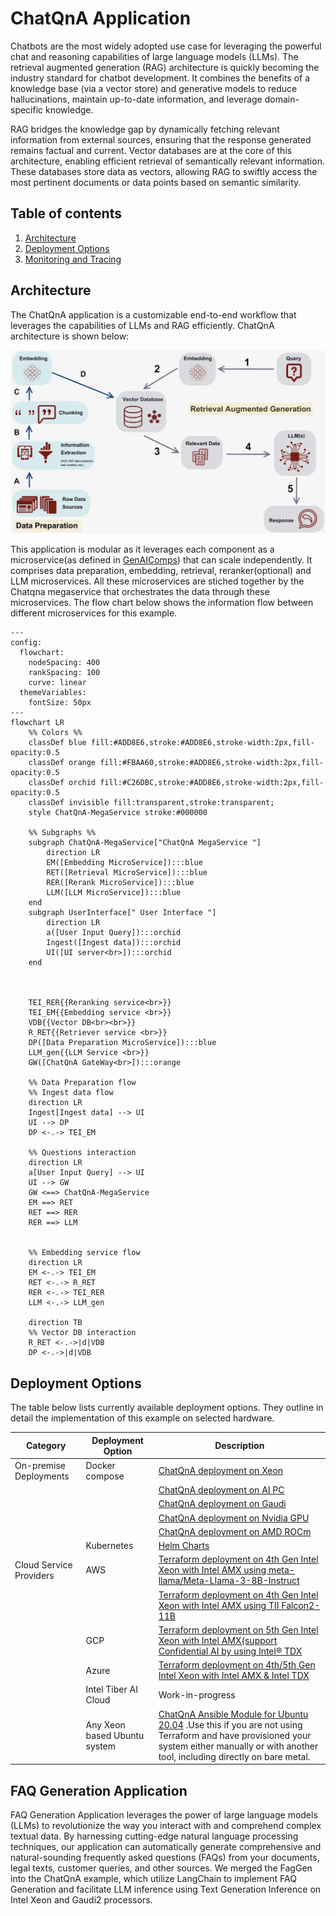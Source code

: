 # ChatQnA Application

Chatbots are the most widely adopted use case for leveraging the powerful chat and reasoning capabilities of large language models (LLMs). The retrieval augmented generation (RAG) architecture is quickly becoming the industry standard for chatbot development. It combines the benefits of a knowledge base (via a vector store) and generative models to reduce hallucinations, maintain up-to-date information, and leverage domain-specific knowledge.

RAG bridges the knowledge gap by dynamically fetching relevant information from external sources, ensuring that the response generated remains factual and current. Vector databases are at the core of this architecture, enabling efficient retrieval of semantically relevant information. These databases store data as vectors, allowing RAG to swiftly access the most pertinent documents or data points based on semantic similarity.

## Table of contents

1. [Architecture](#architecture)
2. [Deployment Options](#deployment-options)
3. [Monitoring and Tracing](./README_miscellaneous.md#Monitoring-OPEA-Service-with-Prometheus-and-Grafana-dashboard)

## Architecture

The ChatQnA application is a customizable end-to-end workflow that leverages the capabilities of LLMs and RAG efficiently. ChatQnA architecture is shown below:

![architecture](./assets/img/chatqna_architecture.png)

This application is modular as it leverages each component as a microservice(as defined in [GenAIComps](https://github.com/opea-project/GenAIComps)) that can scale independently. It comprises data preparation, embedding, retrieval, reranker(optional) and LLM microservices. All these microservices are stiched together by the Chatqna megaservice that orchestrates the data through these microservices. The flow chart below shows the information flow between different microservices for this example.

```mermaid
---
config:
  flowchart:
    nodeSpacing: 400
    rankSpacing: 100
    curve: linear
  themeVariables:
    fontSize: 50px
---
flowchart LR
    %% Colors %%
    classDef blue fill:#ADD8E6,stroke:#ADD8E6,stroke-width:2px,fill-opacity:0.5
    classDef orange fill:#FBAA60,stroke:#ADD8E6,stroke-width:2px,fill-opacity:0.5
    classDef orchid fill:#C26DBC,stroke:#ADD8E6,stroke-width:2px,fill-opacity:0.5
    classDef invisible fill:transparent,stroke:transparent;
    style ChatQnA-MegaService stroke:#000000

    %% Subgraphs %%
    subgraph ChatQnA-MegaService["ChatQnA MegaService "]
        direction LR
        EM([Embedding MicroService]):::blue
        RET([Retrieval MicroService]):::blue
        RER([Rerank MicroService]):::blue
        LLM([LLM MicroService]):::blue
    end
    subgraph UserInterface[" User Interface "]
        direction LR
        a([User Input Query]):::orchid
        Ingest([Ingest data]):::orchid
        UI([UI server<br>]):::orchid
    end



    TEI_RER{{Reranking service<br>}}
    TEI_EM{{Embedding service <br>}}
    VDB{{Vector DB<br><br>}}
    R_RET{{Retriever service <br>}}
    DP([Data Preparation MicroService]):::blue
    LLM_gen{{LLM Service <br>}}
    GW([ChatQnA GateWay<br>]):::orange

    %% Data Preparation flow
    %% Ingest data flow
    direction LR
    Ingest[Ingest data] --> UI
    UI --> DP
    DP <-.-> TEI_EM

    %% Questions interaction
    direction LR
    a[User Input Query] --> UI
    UI --> GW
    GW <==> ChatQnA-MegaService
    EM ==> RET
    RET ==> RER
    RER ==> LLM


    %% Embedding service flow
    direction LR
    EM <-.-> TEI_EM
    RET <-.-> R_RET
    RER <-.-> TEI_RER
    LLM <-.-> LLM_gen

    direction TB
    %% Vector DB interaction
    R_RET <-.->|d|VDB
    DP <-.->|d|VDB

```

## Deployment Options

The table below lists currently available deployment options. They outline in detail the implementation of this example on selected hardware.

| Category                | Deployment Option            | Description                                                                                                                                                                                                                                                                          |
| ----------------------- | ---------------------------- | ------------------------------------------------------------------------------------------------------------------------------------------------------------------------------------------------------------------------------------------------------------------------------------ |
| On-premise Deployments  | Docker compose               | [ChatQnA deployment on Xeon](./docker_compose/intel/cpu/xeon)                                                                                                                                                                                                                        |
|                         |                              | [ChatQnA deployment on AI PC](./docker_compose/intel/cpu/aipc)                                                                                                                                                                                                                       |
|                         |                              | [ChatQnA deployment on Gaudi](./docker_compose/intel/hpu/gaudi)                                                                                                                                                                                                                      |
|                         |                              | [ChatQnA deployment on Nvidia GPU](./docker_compose/nvidia/gpu)                                                                                                                                                                                                                      |
|                         |                              | [ChatQnA deployment on AMD ROCm](./docker_compose/amd/gpu/rocm)                                                                                                                                                                                                                      |
|                         | Kubernetes                   | [Helm Charts](./kubernetes/helm)                                                                                                                                                                                                                                                     |
| Cloud Service Providers | AWS                          | [Terraform deployment on 4th Gen Intel Xeon with Intel AMX using meta-llama/Meta-Llama-3-8B-Instruct ](https://github.com/intel/terraform-intel-aws-vm/tree/main/examples/gen-ai-xeon-opea-chatqna)                                                                                  |
|                         |                              | [Terraform deployment on 4th Gen Intel Xeon with Intel AMX using TII Falcon2-11B](https://github.com/intel/terraform-intel-aws-vm/tree/main/examples/gen-ai-xeon-opea-chatqna-falcon11B)                                                                                             |
|                         | GCP                          | [Terraform deployment on 5th Gen Intel Xeon with Intel AMX(support Confidential AI by using Intel® TDX](https://github.com/intel/terraform-intel-gcp-vm/tree/main/examples/gen-ai-xeon-opea-chatqna)                                                                                |
|                         | Azure                        | [Terraform deployment on 4th/5th Gen Intel Xeon with Intel AMX & Intel TDX](https://github.com/intel/terraform-intel-azure-linux-vm/tree/main/examples/azure-gen-ai-xeon-opea-chatqna-tdx)                                                                                           |
|                         | Intel Tiber AI Cloud         | Work-in-progress                                                                                                                                                                                                                                                                     |
|                         | Any Xeon based Ubuntu system | [ChatQnA Ansible Module for Ubuntu 20.04](https://github.com/intel/optimized-cloud-recipes/tree/main/recipes/ai-opea-chatqna-xeon) .Use this if you are not using Terraform and have provisioned your system either manually or with another tool, including directly on bare metal. |

## FAQ Generation Application

FAQ Generation Application leverages the power of large language models (LLMs) to revolutionize the way you interact with and comprehend complex textual data. By harnessing cutting-edge natural language processing techniques, our application can automatically generate comprehensive and natural-sounding frequently asked questions (FAQs) from your documents, legal texts, customer queries, and other sources. We merged the FagGen into the ChatQnA example, which utilize LangChain to implement FAQ Generation and facilitate LLM inference using Text Generation Inference on Intel Xeon and Gaudi2 processors.

